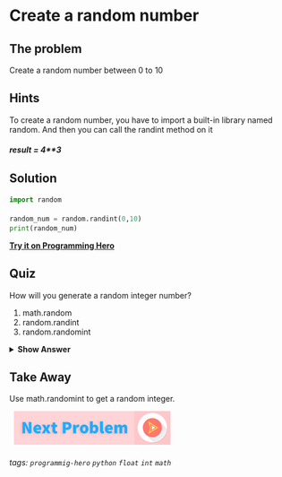 
# Create a random number

## The problem
Create a random number between 0 to 10

## Hints
To create a random number, you have to import a built-in library named random. And then you can call the randint method on it

##### result = 4**3

## Solution

```python
import random

random_num = random.randint(0,10)
print(random_num)
```
**[Try it on Programming Hero](https://play.google.com/store/apps/details?id=com.learnprogramming.codecamp)**

## Quiz
How will you generate a random integer number?

1. math.random
2. random.randint
3. random.randomint

<details>
 <summary><b>Show Answer</b></summary>
   <p>The answer is : 2</p>
 </details>

## Take Away 

Use math.randomint to get a random integer.

&nbsp;
[![Next Page](../assets/next-button.png)](Floor-Division.md)
&nbsp;

###### tags: `programmig-hero` `python` `float` `int` `math`